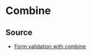 # Combine

## Source

- [Form validation with combine](https://blorenzop.medium.com/form-validation-with-combine-4988adcc3b0)
